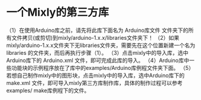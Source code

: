 # 一个Mixly的第三方库
（1）在使用Arduino库之前，请先将此库下面名为 Arduino库文件 文件夹下的所有文件拷贝(或剪切)到mixly/arduino-1.x.x/libraries文件夹下！
（2）如果mixly/arduino-1.x.x文件夹下无libraries文件夹，需要先在这个位置新建一个名为 libraries 的文件夹，而后再执行步骤（1）。
（3）点击mixly中的导入库，选中Arduino库下的 Arduino.xml 文件，即可完成此库的导入。
（4）Arduino库中一些功能块的示例程序放在了库中的examples/Arduino库例程文件夹下面。
（5）若想自己制作mixly中的图形块，点击mixly中的导入库，选中Arduino库下的 make.xml 文件，即可导入mixly第三方库制作库，具体的制作过程可以参考examples/
 make库例程下的文件。
